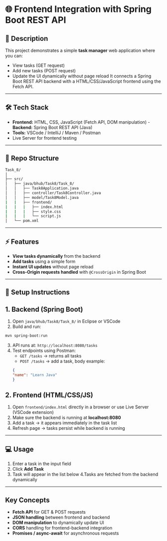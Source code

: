 # 🌐 Frontend Integration with Spring Boot REST API

## 📝 Description
This project demonstrates a simple **task manager** web application where you can:
- View tasks (GET request)
- Add new tasks (POST request)
- Update the UI dynamically without page reload
It connects a Spring Boot REST API backend with a HTML/CSS/JavaScript frontend using the Fetch API.

---

## 🛠 Tech Stack
- **Frontend:** HTML, CSS, JavaScript (Fetch API, DOM manipulation)
-**Backend:** Spring Boot REST API (Java)
- **Tools:** VSCode / IntelliJ / Maven / Postman
- Live Server for frontend testing

---

## 📁 Repo Structure
```bash
Task_8/
│
├── src/
│   ├── java/bhub/Task8/Task_8/
│   │   ├── Task8Application.java
│   │   ├── controller/Task8Controller.java
│   │   ├── model/Task8Model.java
|   |   ├── frontend/
|   |   |   ├── index.html
|   |   |   ├── style.css
|   |   |   └── script.js
│   └── pom.xml
```

---

## ⚡ Features
- **View tasks dynamically** from the backend
- **Add tasks** using a simple form
- **Instant UI updates** without page reload
- **Cross-Origin requests handled** with `@CrossOrigin` in Spring Boot

---

## 🚀 Setup Instructions
## 1. Backend (Spring Boot)
   1. Open `java/bhub/Task8/Task_8/` in Eclipse or VSCode
   2. Build and run:
   ```bash
   mvn spring-boot:run
   ```
   3. API runs at: `http://localhost:8080/tasks`
   4. Test endpoints using Postman:
      - `GET /tasks` → returns all tasks
      - `POST /tasks` → add a task, body example:
      ```json
      {
      "name": "Learn Java"
      }
      ```
## 2. Frontend (HTML/CSS/JS)
   1. Open `frontend/index.html` directly in a browser or use Live Server        (VSCode extension)
   2. Make sure the backend is running at **localhost:8080**
   3. Add a task → it appears immediately in the task list
   4. Refresh page → tasks persist while backend is running

---

## 💻 Usage
1. Enter a task in the input field
2. Click **Add Task**
3. Task will appear in the list below
4.Tasks are fetched from the backend dynamically

---

## Key Concepts
- **Fetch API** for GET & POST requests
- **JSON handling** between frontend and backend
- **DOM manipulation** to dynamically update UI
- **CORS** handling for frontend-backend integration
- **Promises / async-await** for asynchronous requests

